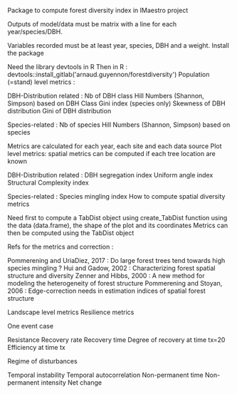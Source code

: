 Package to compute forest diversity index in IMaestro project

Outputs of model/data must be matrix with a line for each year/species/DBH.

Variables recorded must be at least year, species, DBH and a weight.
Install the package

Need the library devtools in R Then in R : devtools::install_gitlab('arnaud.guyennon/forestdiversity')
Population (=stand) level metrics :

DBH-Distribution related : Nb of DBH class Hill Numbers (Shannon, Simpson) based on DBH Class Gini index (species only) Skewness of DBH distribution Gini of DBH distribution

Species-related : Nb of species Hill Numbers (Shannon, Simpson) based on species

Metrics are calculated for each year, each site and each data source
Plot level metrics: spatial metrics can be computed if each tree location are known

DBH-Distribution related : DBH segregation index Uniform angle index Structural Complexity index

Species-related : Species mingling index
How to compute spatial diversity metrics

Need first to compute a TabDist object using create_TabDist function using the data (data.frame), the shape of the plot and its coordinates Metrics can then be computed using the TabDist object

Refs for the metrics and correction :

Pommerening and UriaDiez, 2017 : Do large forest trees tend towards high species mingling ?
Hui and Gadow, 2002 : Characterizing forest spatial structure and diversity
Zenner and Hibbs, 2000 : A new method for modeling the heterogeneity of forest structure
Pommerening and Stoyan, 2006 : Edge-correction needs in estimation indices of spatial forest structure

Landscape level metrics
Resilience metrics

One event case

Resistance
Recovery rate
Recovery time
Degree of recovery at time tx=20
Efficiency at time tx

Regime of disturbances

Temporal instability
Temporal autocorrelation
Non-permanent time
Non-permanent intensity
Net change
